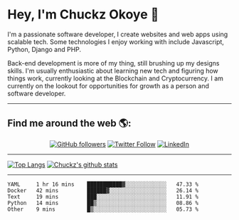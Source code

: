 # Hey, I'm Chuckz Okoye 👑


I'm a passionate software developer, I create websites and web apps using scalable tech. Some technologies I enjoy working with include Javascript, Python, Django and PHP.

Back-end development is more of my thing, still brushing up my designs skills. I'm usually enthusiastic about learning new tech and figuring how things work, currently looking at the Blockchain and Cryptocurrency.
I am currently on the lookout for opportunities for growth as a person and software developer.

-----

## Find me around the web 🌎:
<p align="center">
    <a href="https://github.com/tricelex"><img alt="GitHub followers" src="https://img.shields.io/github/followers/tricelex?style=social"></a>
	<a href="https://twitter.com/chuckzokoye"><img alt="Twitter Follow" src="https://img.shields.io/twitter/follow/chuckzokoye?style=social"></a>
	<a href="https://www.linkedin.com/in/chuckzokoye"><img src="https://img.shields.io/badge/LinkedIn--_.svg?style=social&logo=linkedin" alt="LinkedIn"></a>
</p>

-----
[![Top Langs](https://github-readme-stats.vercel.app/api/top-langs/?username=tricelex)](https://github.com/anuraghazra/github-readme-stats)   [![Chuckz's github stats](https://github-readme-stats.vercel.app/api?username=tricelex&count_private=true&show_icons=true&theme=shades-of-purple)](https://github.com/anuraghazra/github-readme-stats)





-----

<!--START_SECTION:waka-->
```text
YAML     1 hr 16 mins    ███████████▓░░░░░░░░░░░░░   47.33 % 
Docker   42 mins         ██████▓░░░░░░░░░░░░░░░░░░   26.14 % 
Text     19 mins         ███░░░░░░░░░░░░░░░░░░░░░░   11.91 % 
Python   14 mins         ██▒░░░░░░░░░░░░░░░░░░░░░░   08.86 % 
Other    9 mins          █▒░░░░░░░░░░░░░░░░░░░░░░░   05.73 % 
```
<!--END_SECTION:waka-->